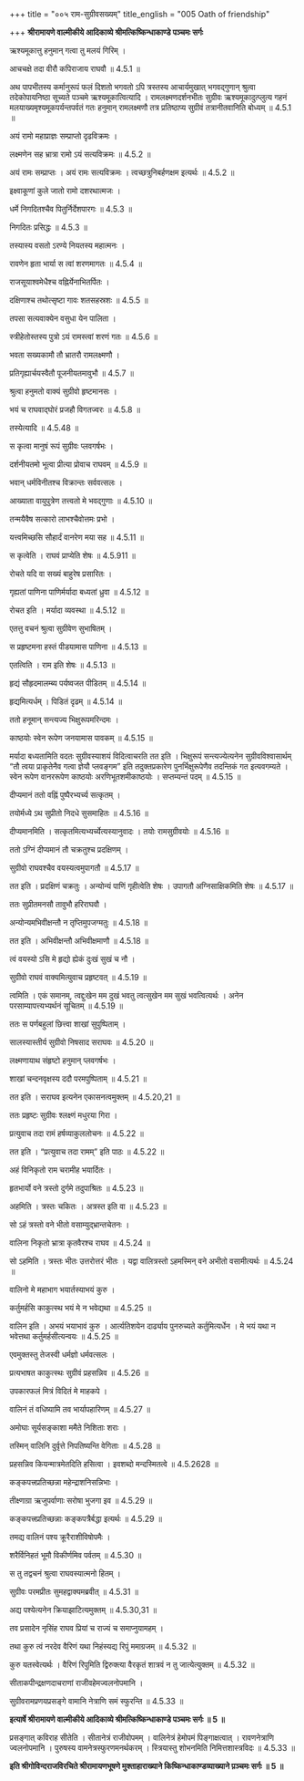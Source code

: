 +++
title = "००५ राम-सुग्रीवसख्यम्"
title_english = "005 Oath of friendship"

+++
**श्रीरामायणे वाल्मीकीये आदिकाव्ये श्रीमत्किष्किन्धाकाण्डे पञ्चमः सर्गः**

ऋश्यमूकात्तु हनुमान् गत्वा तु मलयं गिरिम् ।

आचचक्षे तदा वीरौ कपिराजाय राघवौ ॥ 4.5.1 ॥

अथ पापभीतस्य कर्मानुरूपं फलं दिशतो भगवतो ऽपि त्रस्तस्य आचार्यमुखात् भगवद्गुणान् श्रुत्वा तदेकोपायनिष्ठा सूच्यते पञ्चमे ऋश्यमूकात्वित्यादि । रामलक्ष्मणदर्शनभीतः सुग्रीवः ऋश्यमूकादुत्प्लुत्य गहनं मलयाख्यमृश्यमूकपर्यन्तपर्वतं गतः हनुमान् रामलक्ष्मणौ तत्र प्रतिष्ठाप्य सुग्रीवं तत्रानीतवानिति बोध्यम् ॥ 4.5.1 ॥

अयं रामो महाप्राज्ञः सम्प्राप्तो दृढविक्रमः ।

लक्ष्मणेन सह भ्रात्रा रामो ऽयं सत्यविक्रमः ॥ 4.5.2 ॥

अयं रामः सम्प्राप्तः । अयं रामः सत्यविक्रमः । त्वच्छत्रुनिबर्हणक्षम इत्यर्थः ॥ 4.5.2 ॥

इक्ष्वाकूणां कुले जातो रामो दशरथात्मजः ।

धर्मे निगदितश्चैव पितुर्निर्देशपारगः ॥ 4.5.3 ॥

निगदितः प्रसिद्धः ॥ 4.5.3 ॥

तस्यास्य वसतो ऽरण्ये नियतस्य महात्मनः ।

रावणेन हृता भार्या स त्वां शरणमागतः ॥ 4.5.4 ॥

राजसूयाश्वमेधैश्च वह्निर्येनाभितर्पितः ।

दक्षिणाश्च तथोत्सृष्टा गावः शतसहस्रशः ॥ 4.5.5 ॥

तपसा सत्यवाक्येन वसुधा येन पालिता ।

स्त्रीहेतोस्तस्य पुत्रो ऽयं रामस्त्वां शरणं गतः ॥ 4.5.6 ॥

भवता सख्यकामौ तौ भ्रातरौ रामलक्ष्मणौ ।

प्रतिगृह्यार्चयस्वैतौ पूजनीयतमावुभौ ॥ 4.5.7 ॥

श्रुत्वा हनुमतो वाक्यं सुग्रीवो हृष्टमानसः ।

भयं च राघवाद्घोरं प्रजहौ विगतज्वरः ॥ 4.5.8 ॥

तस्येत्यादि ॥ 4.5.48 ॥

स कृत्वा मानुषं रूपं सुग्रीवः प्लवगर्षभः ।

दर्शनीयतमो भूत्वा प्रीत्या प्रोवाच राघवम् ॥ 4.5.9 ॥

भवान् धर्मविनीतश्च विक्रान्तः सर्ववत्सलः ।

आख्याता वायुपुत्रेण तत्त्वतो मे भवद्गुणाः ॥ 4.5.10 ॥

तन्मयैवैष सत्कारो लाभश्चैवोत्तमः प्रभो ।

यत्त्वमिच्छसि सौहार्दं वानरेण मया सह ॥ 4.5.11 ॥

स कृत्वेति । राघवं प्राप्येति शेषः ॥ 4.5.911 ॥

रोचते यदि वा सख्यं बाहुरेष प्रसारितः ।

गृह्यतां पाणिना पाणिर्मर्यादा बध्यतां ध्रुवा ॥ 4.5.12 ॥

रोचत इति । मर्यादा व्यवस्था ॥ 4.5.12 ॥

एतत्तु वचनं श्रुत्वा सुग्रीवेण सुभाषितम् ।

स प्रहृष्टमना हस्तं पीडयामास पाणिना ॥ 4.5.13 ॥

एतत्विति । राम इति शेषः ॥ 4.5.13 ॥

हृद्यं सौहृदमालम्ब्य पर्यष्वजत पीडितम् ॥ 4.5.14 ॥

हृद्यमित्यर्धम् । पिडितं दृढम् ॥ 4.5.14 ॥

ततो हनूमान् सन्त्यज्य भिक्षुरूपमरिन्दमः ।

काष्ठयोः स्वेन रूपेण जनयामास पावकम् ॥ 4.5.15 ॥

मर्यादा बध्यतामिति वदतः सुग्रीवस्याशयं विदित्वाचरति तत इति । भिक्षुरूपं सन्त्यज्येत्यनेन सुग्रीवविश्वासार्थम् “तौ त्वया प्राकृतेनैव गत्वा ज्ञेयौ प्लवङ्गम” इति तदुक्तप्रकारेण पुनर्भिक्षुरूपेणैव तदन्तिकं गत इत्यवगम्यते । स्वेन रूपेण वानररूपेण काष्ठयोः अरणिभूतशमीकाष्ठयोः । सप्तम्यन्तं पदम् ॥ 4.5.15 ॥

दीप्यमानं ततो वह्निं पुष्पैरभ्यर्च्य सत्कृतम् ।

तयोर्मध्ये ऽथ सुप्रीतो निदधे सुसमाहितः ॥ 4.5.16 ॥

दीप्यमानमिति । सत्कृतमित्यभ्यर्च्येत्यस्यानुवादः । तयोः रामसुग्रीवयोः ॥ 4.5.16 ॥

ततो ऽग्निं दीप्यमानं तौ चक्रतुश्च प्रदक्षिणम् ।

सुग्रीवो राघवश्चैव वयस्यत्वमुपागतौ ॥ 4.5.17 ॥

तत इति । प्रदक्षिणं चक्रतुः । अन्योन्यं पाणिं गृहीत्वेति शेषः । उपागतौ अग्निसाक्षिकमिति शेषः ॥ 4.5.17 ॥

ततः सुप्रीतमनसौ तावुभौ हरिराघवौ ।

अन्योन्यमभिवीक्षन्तौ न तृप्तिमुपजग्मतुः ॥ 4.5.18 ॥

तत इति । अभिवीक्षन्तौ अभिवीक्षमाणौ ॥ 4.5.18 ॥

त्वं वयस्यो ऽसि मे हृद्यो ह्येकं दुःखं सुखं च नौ ।

सुग्रीवो राघवं वाक्यमित्युवाच प्रहृष्टवत् ॥ 4.5.19 ॥

त्वमिति । एकं समानम्, त्वद्दुःखेन मम दुखं भवतु त्वत्सुखेन मम सुखं भवत्वित्यर्थः । अनेन परसाम्यापत्त्यभ्यर्थनं सूचितम् ॥ 4.5.19 ॥

ततः स पर्णबहुलां छित्त्वा शाखां सुपुष्पिताम् ।

सालस्यास्तीर्य सुग्रीवो निषसाद सराघवः ॥ 4.5.20 ॥

लक्ष्मणायाथ संहृष्टो हनुमान् प्लवगर्षभः ।

शाखां चन्दनवृक्षस्य ददौ परमपुष्पिताम् ॥ 4.5.21 ॥

तत इति । सराघव इत्यनेन एकासनत्वमुक्तम् ॥ 4.5.20,21 ॥

ततः प्रहृष्टः सुग्रीवः श्लक्ष्णं मधुरया गिरा ।

प्रत्युवाच तदा रामं हर्षव्याकुललोचनः ॥ 4.5.22 ॥

तत इति । “प्रत्युवाच तदा रामम्” इति पाठः ॥ 4.5.22 ॥

अहं विनिकृतो राम चरामीह भयार्दितः ।

हृतभार्यो वने त्रस्तो दुर्गमे तदुपाश्रितः ॥ 4.5.23 ॥

अहमिति । त्रस्तः चकितः । अत्रस्त इति वा ॥ 4.5.23 ॥

सो ऽहं त्रस्तो वने भीतो वसाम्युद्भ्रान्तचेतनः ।

वालिना निकृतो भ्रात्रा कृतवैरश्च राघव ॥ 4.5.24 ॥

सो ऽहमिति । त्रस्तः भीतः उत्तरोत्तरं भीतः । यद्वा वालित्रस्तो ऽहमस्मिन् वने अभीतो वसामीत्यर्थः ॥ 4.5.24 ॥

वालिनो मे महाभाग भयार्तस्याभयं कुरु ।

कर्तुमर्हसि काकुत्स्थ भयं मे न भवेद्यथा ॥ 4.5.25 ॥

वालिन इति । अभयं भयाभावं कुरु । आर्त्यतिशयेन दार्ढ्याय पुनरुच्यते कर्तुमित्यर्धेन । मे भयं यथा न भवेत्तथा कर्तुमर्हसीत्यन्वयः ॥ 4.5.25 ॥

एवमुक्तस्तु तेजस्वी धर्मज्ञो धर्मवत्सलः ।

प्रत्यभाषत काकुत्स्थः सुग्रीवं प्रहसन्निव ॥ 4.5.26 ॥

उपकारफलं मित्रं विदितं मे माहकपे ।

वालिनं तं वधिष्यामि तव भार्यापहारिणम् ॥ 4.5.27 ॥

अमोघाः सूर्यसङ्काशा ममैते निशिताः शराः ।

तस्मिन् वालिनि दुर्वृत्ते निपतिष्यन्ति वेगिताः ॥ 4.5.28 ॥

प्रहसन्निव कियन्मात्रमेतदिति हसित्वा । इवशब्दो मन्दस्मितत्वे ॥ 4.5.2628 ॥

कङ्कपत्त्रप्रतिच्छन्ना महेन्द्राशनिसन्निभाः ।

तीक्ष्णाग्रा ऋजुपर्वाणाः सरोषा भुजगा इव ॥ 4.5.29 ॥

कङ्कपत्त्रप्रतिच्छन्नाः कङ्कपत्रैर्बद्धा इत्यर्थः ॥ 4.5.29 ॥

तमद्य वालिनं पश्य क्रूरैराशीविषोपमैः ।

शरैर्विनिहतं भूमौ विकीर्णमिव पर्वतम् ॥ 4.5.30 ॥

स तु तद्वचनं श्रुत्वा राघवस्यात्मनो हितम् ।

सुग्रीवः परमप्रीतः सुमहद्वाक्यमब्रवीत् ॥ 4.5.31 ॥

अद्य पश्येत्यनेन क्रियाझाटित्यमुक्तम् ॥ 4.5.30,31 ॥

तव प्रसादेन नृसिंह राघव प्रियां च राज्यं च समाप्नुयामहम् ।

तथा कुरु त्वं नरदेव वैरिणं यथा निहंस्यद्य रिपुं ममाग्रजम् ॥ 4.5.32 ॥

कुरु यतस्वेत्यर्थः । वैरिणं रिपुमिति द्विरुक्त्या वैरकृतं शात्रवं न तु जात्येत्युक्तम् ॥ 4.5.32 ॥

सीताकपीन्द्रक्षणदाचराणां राजीवहेमज्वलनोपमानि ।

सुग्रीवरामप्रणयप्रसङ्गे वामानि नेत्राणि समं स्फुरन्ति ॥ 4.5.33 ॥

**इत्यार्षे श्रीरामायणे वाल्मीकीये आदिकाव्ये श्रीमत्किष्किन्धाकाण्डे पञ्चमः सर्गः ॥ 5 ॥**

प्रसङ्गात् कविराह सीतेति । सीतानेत्रं राजीवोपमम् । वालिनेत्रं हेमोपमं पिङ्गाक्षत्वात् । रावणनेत्राणि ज्वलनोपमानि । पुरुषस्य वामनेत्रस्फुरणमनर्थकरम् । स्त्रियास्तु शोभनमिति निमित्तशास्त्रविदः ॥ 4.5.33 ॥

**इति श्रीगोविन्दराजविरचिते श्रीरामायणभूषणे मुक्ताहाराख्याने किष्किन्धाकाण्डव्याख्याने प़ञ्चमः सर्गः ॥ 5 ॥**
